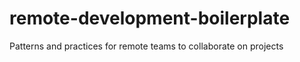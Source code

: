 remote-development-boilerplate
==============================

Patterns and practices for remote teams to collaborate on projects